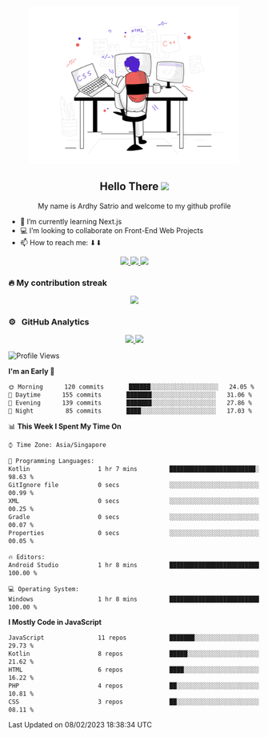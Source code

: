 <!--
this is a ✨ _special_ ✨ repository because its `README.md` (this file) appears on your GitHub profile.
Here are som ideas to get you started:
- 🔭 I’m currently working on ...
- 🌱 I’m currently learning Next.j
- 👯 I’m looking to collaborate on ...
- 🤔 I’m looking for help with ...
- 💬 Ask me about ...
- 📫 How to reach me: ..
-->
<p align="center">
    <img src="svg/bigPic.svg" width="420px"/>
</p>

<h2 align="center">Hello There <img src="https://media.giphy.com/media/hvRJCLFzcasrR4ia7z/giphy.gif" height="25px"></h2>
<p align="center">My name is Ardhy Satrio and welcome to my github profile</p>

<!-- - 🔭 I’m currently working on a ULM Faculty of Engineering's Accreditation Information System with Laravel -->
- 🌱 I’m currently learning Next.js
- 💻 I’m looking to collaborate on Front-End Web Projects
- 📫 How to reach me: ⬇⬇

<div align="center">
    
<a href="https://ardhysatrio.works/" target="_blank">
<img src="https://img.shields.io/static/v1?label=ardhysatrio.works&message=%20&color=#fff&logo=&style=flat-square&logoColor=white" />
</a>
<a href="https://www.linkedin.com/in/ardhysatrio/" target="_blank">
<img src="https://img.shields.io/static/v1?label=LinkedIn&message=%20&color=blue&logo=Linkedin&style=flat-square&logoColor=blue" />
</a>
<a href="mailto:hey@ardhysatrio.works?subject=Hi" target="_blank">
<img src="https://img.shields.io/badge/hey@ardhysatrio.works--pink.svg?logo=data%3Aimage%2Fpng%3Bbase64%2CiVBORw0KGgoAAAANSUhEUgAAAg0AAAFpCAMAAAAoS%2Bt3AAABFFBMVEUAAAAAAAAAAAAAABUADBcAEhoAESIADx8AHzkAHj0ALVoANGgAM2gATpoAV7IAYcMAZs0AZ88AbtwAb94Ab98Adu0AefIAe%2FUAffoAf%2F0Afv8Af%2F8AgP8CgP8DgP8Dgf8Ggv8Hg%2F8JhP8KhP8Lhf8Nhv8ajf8gj%2F8hkP8ikP8lkv8nk%2F8plP8slf8wl%2F8xmP8zmf87nf9Mpf9Opv9Pp%2F9SqP9Zq%2F9ZrP9brf9crf9drv9jsf9ksf9msv9ns%2F9os%2F9qtP93u%2F%2BBwP%2BQxv%2BQx%2F%2Bbzf%2Bdzv%2Bh0P%2Bj0f%2Bm0v%2Bn0%2F%2Bq1P%2By2P%2FO5v%2FT6f%2FW6v%2Fa7P%2Fe7v%2Fw9%2F%2Fx%2BP%2Fy%2BP%2Fz%2Bf%2F0%2Bf%2F1%2Bv%2F2%2Bv%2F5%2FP%2F8%2Ff%2F%2F%2F%2F%2BAs0MeAAAAGnRSTlMAAQgMFh0eITo7W2dpmrLCzc%2Fc3d%2Ft8vX6%2FRilpEkAAAh5SURBVHja7NJFAUMxFADBlzIz17%2FOMn4ykNnTCpioTeptD9mkWYqmuptzRmmamjCszsIBBhxgqAkHGHCAQdMEQ304wIBDGYNwgAGHMgbh8MEgHD4YhMMXg3CYP1caRSyfJ01oEA2iQTSIBtEgGkSDaBANokE0iAZd2bcLI8fBIArCgRwzMzMz48LkH8eBMthnjbZ%2FVb8U3FWfbWmGr%2BHWM9Tcuf2s4dS7cpz9urvPUtzfKgfZl0vzShHsytdCzL05cWD5GtQCqwSgBrWAKAGpQS0ISlBqUAuAEpAa1AKgBKUGtQAoQalBLQBKQGpQC4ASlBrUAqAEpQa1ACgBrEEtAEr013B%2BRVqoxPFDm9Xw9M2JtWihEhc%2FH9mwhvp0nqmFSgQfy8Y11M87arEGJV5VzVBDlVqsQYmaqQa1WIMSs9WgFuMrMWMNajG%2BEnPWoBajKzFrDWoxrhINNajFoEo01aAWIyrRVoNajKdEYw1qMZgSzTWoxUhKtNegFgMp0V%2BDWoykRH8NajGQEv018LVQif4a1GIwJfpr4GuhEovXoBZ8JfprUAu6Et01jK%2BFSvTXoBZ8JfprUAu%2BEv01qAVaid%2B1fA1qgVUCUINagJQA1KAWHCUANagFRwlADWoBUgJQg1pwlADUoBYcJQA1qAVICUANasFRAlCDWmCUANSQa%2BG2H%2BZKYGtQC44SgBrUgqMEoAa1ACkBqEEtOEoAalALjhKAGtQCpASgBrXgKAGoQS04SgBqUAuQEoAa1IKjBKAGteAoAahBLThKEGpQC4oSiBrUAqIEowa1YChBqUEtCEpgalALgBKYGtQCoASmBrUAKIGqIddCJfg1qAVfCXQNuRYqwa9BLfhKkGvItVAJfg1qwVcCXUOuhUrwa1ALtBL8GnItVIJfg1qQleDXkGuhEvwa1AKtBL%2BGXAuV4NegFmgl%2BDXkWqgEvwa1ICvBryHTQiWINagFQAl%2BDWoRKmENuRYqwa9BLXIlrCHWQiXoNahFroQ1ALUAKGENmRYqQatBLRqUsIZMC5UA1qAWb04mSlhDgxYqwalBLVqUsIZMC5Wg1KAWjUpYQ6aFSgBqUItcCWvo10Il%2BmtQi34lrIGvBUAJa8i0UInuGtQCoIQ1ZFqoRHcNagFQwhoyLVSiuQa1AChhDZkWKtFdg1oAlLCGTAuV6K5BLQBKWEOmhUo01qAWECWsIdNCJXpqUAuUEtaQaaESc9egFkAlrCHTQiVmrEEtoEpYQ9XrIwtrEShxehklrGHnxoEDi2oRKHHg8FtrwMaQazEpEezIW2sAxBBoESgR5GANnBhCLRIl8hysIY8h0iJQIs%2FBGpgxBFoESuQ5WEMeQ76bj%2FawCwcOMHOwhikGwKIcrMEYphyswRiCHKwhiMEcrGGKwRysIYjBHAA1GEOQgzWEMZiDNUwxmIM1BDGgc7AGY8hzsIY8hqMvzh9YePduRzlYQ38MH4M3aDfa8Ve1ez%2FJwRr6Y4juLfJN9xJRDtbQH0N2b5HvwXZVkIM1LBdDpVqk9xJ5DtbQH0OqRaBElIM1LBtDqEV%2BVZfnYA39MaRaBErkOVhDfwy5FqESeQ7W0B9DrkWiRJ6DNfTHkGuRK9GdgzXEMeRa5ErkOVhDcwy5FrkSeQ7W0BxDrkWuRJ6DNTTHkGuRK5HnYA2LxTBpcXmmFo493q7qz8Ea2mKY9u3ltc1TuP7me03rz8Ea8hjyIPIU%2BnOwhrYYpn15fu1qtJtvf9Qe9pddOiABAICBINS%2F9VIMfDgzCHQANgAZAEAHYEMZgA7ABiBDHYANQIY6ABvKAHQANpQB6ABsKAPQAdhQBqCDsaEMQAdmQxmADsyGMgAdmA1lADpIG%2FwMdfA3lMHpAGwog9MB2FAGpQOwoQxAB2BDGYAOwIYyAB2ADWUAOgAbygB0ADaUAegAbCgD0AHYUAagA7ChDEAHYEMZgA7ABiBDHZgNQIY6MBuADHVgNgAZ6sBsADLUgdkAZKgDswHIUAdmA5ChDswGIEMdmA1AhjowG4AMdWA2ABnqwGwAMtSB2SBkqIOygchQB2SDkaEOxgYkQx2IDUqGOggbmAx1ADY4GeoAbHAy1AHY4GSoA7DByVAHYIOToQ7ABidDHYANToY6ABucDHUANjgZ6qBu8DPUAdhQBqUDsKEMSgdgQxmUDsCGMigdgA1lUDoAG8qgdAA2lEHpAGwog9IB2FAGpQOwoQxKB2BDGZQOwIYyKB2ADWVQOgAbyuB3%2BN5QhoEODxv2M9Thf0MZdjr8byjDTof%2FDWXY6fC%2FoQw7Hf43lGGnw%2F%2BGMux0eN9QhqEO3xvKsNTheUMZpjr8bijDVofXDWWY6fC%2FoQxrHR43lGGuw9%2BGMux1eNtQhsEOXxvKsNjhaUMZJjv8bCjDZoeXDWUY7fCxoQyrHR42lGG1w8OGMqx2eNhQhtUODxvKMNThYcNuhjo8bNjNUIeHDbsZ6vCwYTdDHR427Gaow8%2BG%2FQzXjl0cRBjEABgd3N3tDDWgd%2Bi%2FHlyCS4Ddzf%2B%2BUwp4ozjkNcBQh0NeAwx1OOQ1wFCHQ14DDHU45DXAUIdDXgMMdTjkNcBQh0NeAwx1OKQ1wFCIQ1YDDJU4JDWcwVCJQ1LDPgyVOOzlNJTCgMNuQkM5DDh8qgEGHIIGGHAIGmDAIWiAAYegAQYcggYYcAgaYMDhRgMMOAQNMOAQNMCAQ9AAAw5BAww4BA0w4BA0wIDDjQYYcHjSAAMOQQMMOAQNMOCQ0HB00d%2Fp%2FCChQaJBNIgG0SAaRINoEA2%2FmLZpkL1BNIgG0aCEhsW7SZppbXL9ZpAWRhoOfhsCBhz0gAEHBQw4KGDAQQFD4LC9IxjsDjC85iAYcIDhfQ6CAQcYcIDhfQ4bO4LhoamtHXWmlZH2caMT6kzD7XlXHmT0T4DEwpkAAAAASUVORK5CYII%3D" />
</a>
    
</div>

### 🔥 My contribution streak

<p align="center">
  <a href="https://github.com/kadabengarann">
    <img src="http://github-readme-streak-stats.herokuapp.com?user=kadabengarann&theme=dracula&hide_border=true&date_format=M%20j%5B%2C%20Y%5D"/>
  </a>
</p>

### ⚙️ &nbsp; GitHub Analytics

<p align="center"  width="100vw">
<a href="https://github.com/kadabengarann" width="100vw">
  <img height="180em" src="https://github-readme-stats-eight-theta.vercel.app/api?username=kadabengarann&show_icons=true&hide_border=true&theme=dracula&include_all_commits=true&count_private=true"/>
  <img height="180em" src="https://github-readme-stats-eight-theta.vercel.app/api/top-langs/?username=kadabengarann&layout=compact&hide_border=true&langs_count=8&theme=dracula"/>
</a>
</p>

<!--START_SECTION:waka-->
![Profile Views](http://img.shields.io/badge/Profile%20Views-0-blue)

**I'm an Early 🐤** 

```text
🌞 Morning      120 commits       ██████░░░░░░░░░░░░░░░░░░░   24.05 % 
🌆 Daytime      155 commits       ███████░░░░░░░░░░░░░░░░░░   31.06 % 
🌃 Evening      139 commits       ███████░░░░░░░░░░░░░░░░░░   27.86 % 
🌙 Night         85 commits       ████░░░░░░░░░░░░░░░░░░░░░   17.03 % 

```


📊 **This Week I Spent My Time On** 

```text
⌚︎ Time Zone: Asia/Singapore

💬 Programming Languages: 
Kotlin                   1 hr 7 mins         ████████████████████████░   98.63 % 
GitIgnore file           0 secs              ░░░░░░░░░░░░░░░░░░░░░░░░░   00.99 % 
XML                      0 secs              ░░░░░░░░░░░░░░░░░░░░░░░░░   00.25 % 
Gradle                   0 secs              ░░░░░░░░░░░░░░░░░░░░░░░░░   00.07 % 
Properties               0 secs              ░░░░░░░░░░░░░░░░░░░░░░░░░   00.05 % 

🔥 Editors: 
Android Studio           1 hr 8 mins         █████████████████████████   100.00 % 

💻 Operating System: 
Windows                  1 hr 8 mins         █████████████████████████   100.00 % 

```

**I Mostly Code in JavaScript** 

```text
JavaScript               11 repos            ███████░░░░░░░░░░░░░░░░░░   29.73 % 
Kotlin                   8 repos             █████░░░░░░░░░░░░░░░░░░░░   21.62 % 
HTML                     6 repos             ████░░░░░░░░░░░░░░░░░░░░░   16.22 % 
PHP                      4 repos             ██░░░░░░░░░░░░░░░░░░░░░░░   10.81 % 
CSS                      3 repos             ██░░░░░░░░░░░░░░░░░░░░░░░   08.11 % 

```



 Last Updated on 08/02/2023 18:38:34 UTC
<!--END_SECTION:waka-->
